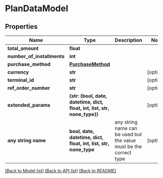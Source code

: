 # PlanDataModel


## Properties
Name | Type | Description | Notes
------------ | ------------- | ------------- | -------------
**total_amount** | **float** |  | 
**number_of_installments** | **int** |  | 
**purchase_method** | [**PurchaseMethod**](PurchaseMethod.md) |  | 
**currency** | **str** |  | [optional] 
**terminal_id** | **str** |  | [optional] 
**ref_order_number** | **str** |  | [optional] 
**extended_params** | **{str: (bool, date, datetime, dict, float, int, list, str, none_type)}** |  | [optional] 
**any string name** | **bool, date, datetime, dict, float, int, list, str, none_type** | any string name can be used but the value must be the correct type | [optional]

[[Back to Model list]](../README.md#documentation-for-models) [[Back to API list]](../README.md#documentation-for-api-endpoints) [[Back to README]](../README.md)


